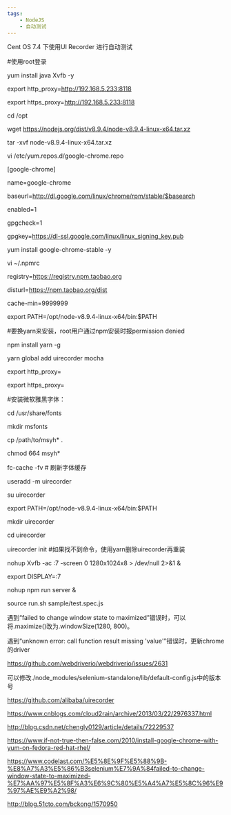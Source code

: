```yaml
---
tags:
    - NodeJS
    - 自动测试
---
```


Cent OS 7.4 下使用UI Recorder 进行自动测试

#使用root登录

yum install java Xvfb -y



export http_proxy=http://192.168.5.233:8118

export https_proxy=http://192.168.5.233:8118

cd /opt

wget https://nodejs.org/dist/v8.9.4/node-v8.9.4-linux-x64.tar.xz

tar -xvf node-v8.9.4-linux-x64.tar.xz



vi /etc/yum.repos.d/google-chrome.repo

[google-chrome]

name=google-chrome

baseurl=http://dl.google.com/linux/chrome/rpm/stable/$basearch

enabled=1

gpgcheck=1

gpgkey=https://dl-ssl.google.com/linux/linux_signing_key.pub



yum install google-chrome-stable -y



vi ~/.npmrc

registry=https://registry.npm.taobao.org

disturl=https://npm.taobao.org/dist

cache-min=9999999



export PATH=/opt/node-v8.9.4-linux-x64/bin:$PATH

#要换yarn来安装，root用户通过npm安装时报permission denied

npm install yarn -g

yarn global add uirecorder mocha

export http_proxy=

export https_proxy=



#安装微软雅黑字体：

cd /usr/share/fonts

mkdir msfonts

cp /path/to/msyh*   .  

chmod 664 msyh*

fc-cache -fv # 刷新字体缓存



useradd -m uirecorder

su uirecorder

export PATH=/opt/node-v8.9.4-linux-x64/bin:$PATH

mkdir uirecorder

cd uirecorder

uirecorder init #如果找不到命令，使用yarn删除uirecorder再重装

nohup Xvfb -ac :7 -screen 0 1280x1024x8 > /dev/null 2>&1 &

export DISPLAY=:7

nohup npm run server &

source run.sh sample/test.spec.js



遇到“failed to change window state to maximized”错误时，可以将.maximize()改为.windowSize(1280, 800)。



遇到“unknown error: call function result missing 'value'”错误时，更新chrome的driver

https://github.com/webdriverio/webdriverio/issues/2631

可以修改./node_modules/selenium-standalone/lib/default-config.js中的版本号







https://github.com/alibaba/uirecorder

https://www.cnblogs.com/cloud2rain/archive/2013/03/22/2976337.html

http://blog.csdn.net/chengly0129/article/details/72229537

https://www.if-not-true-then-false.com/2010/install-google-chrome-with-yum-on-fedora-red-hat-rhel/

https://www.codelast.com/%E5%8E%9F%E5%88%9B-%E8%A7%A3%E5%86%B3selenium%E7%9A%84failed-to-change-window-state-to-maximized-%E7%AA%97%E5%8F%A3%E6%9C%80%E5%A4%A7%E5%8C%96%E9%97%AE%E9%A2%98/

http://blog.51cto.com/bckong/1570950





